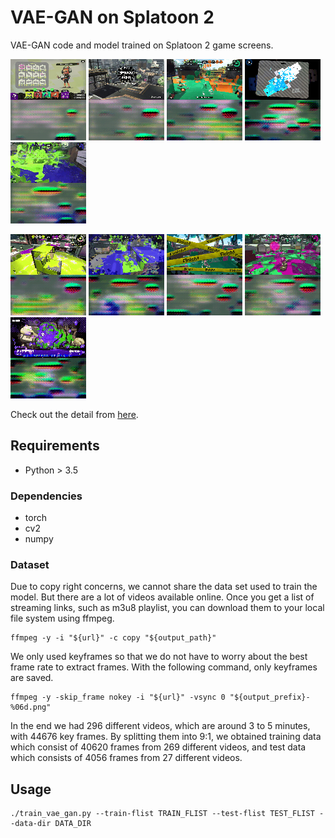 # VAE-GAN on Splatoon 2

VAE-GAN code and model trained on Splatoon 2 game screens.

![](https://raw.githubusercontent.com/hellomoto-ai/splatoon2-ml/62adac7364ae03caae9b5b1fde46279857aaaed4/assets/2019-04-11/images/equip.gif?raw=true "Equip")
![](https://raw.githubusercontent.com/hellomoto-ai/splatoon2-ml/62adac7364ae03caae9b5b1fde46279857aaaed4/assets/2019-04-11/images/turf_battle.gif?raw=true "Turf Battle")
![](https://raw.githubusercontent.com/hellomoto-ai/splatoon2-ml/62adac7364ae03caae9b5b1fde46279857aaaed4/assets/2019-04-11/images/green_and_orange.gif?raw=true "Green and Orange")
![](https://raw.githubusercontent.com/hellomoto-ai/splatoon2-ml/62adac7364ae03caae9b5b1fde46279857aaaed4/assets/2019-04-11/images/map.gif?raw=true "Map")
![](https://raw.githubusercontent.com/hellomoto-ai/splatoon2-ml/62adac7364ae03caae9b5b1fde46279857aaaed4/assets/2019-04-11/images/splash.gif?raw=true "Splash")

![](https://raw.githubusercontent.com/hellomoto-ai/splatoon2-ml/62adac7364ae03caae9b5b1fde46279857aaaed4/assets/2019-04-11/images/yellow.gif?raw=true "Yellow")
![](https://raw.githubusercontent.com/hellomoto-ai/splatoon2-ml/62adac7364ae03caae9b5b1fde46279857aaaed4/assets/2019-04-11/images/purple_and_green.gif?raw=true "Purple and Green")
![](https://raw.githubusercontent.com/hellomoto-ai/splatoon2-ml/62adac7364ae03caae9b5b1fde46279857aaaed4/assets/2019-04-11/images/finish.gif?raw=true "Finish line")
![](https://raw.githubusercontent.com/hellomoto-ai/splatoon2-ml/62adac7364ae03caae9b5b1fde46279857aaaed4/assets/2019-04-11/images/winered_and_green.gif?raw=true "Winered and Green")
![](https://raw.githubusercontent.com/hellomoto-ai/splatoon2-ml/62adac7364ae03caae9b5b1fde46279857aaaed4/assets/2019-04-11/images/judges.gif "Judges")

Check out the detail from [here](https://hellomoto-ai.github.io/splatoon2-ml/).

## Requirements

- Python > 3.5

### Dependencies
- torch
- cv2
- numpy

### Dataset

Due to copy right concerns, we cannot share the data set used to train the model. 
But there are a lot of videos available online. Once you get a list of streaming links, such as m3u8 playlist, you can download them to your local file system using ffmpeg.

```shell
ffmpeg -y -i "${url}" -c copy "${output_path}"
```

We only used keyframes so that we do not have to worry about the best frame rate to extract frames. With the following command, only keyframes are saved.

```shell
ffmpeg -y -skip_frame nokey -i "${url}" -vsync 0 "${output_prefix}-%06d.png"
```

In the end we had 296 different videos, which are around 3 to 5 minutes, with 44676 key frames. By splitting them into 9:1, we obtained training data which consist of 40620 frames from 269 different videos, and test data which consists of 4056 frames from 27 different videos.

## Usage

```
./train_vae_gan.py --train-flist TRAIN_FLIST --test-flist TEST_FLIST --data-dir DATA_DIR
```
